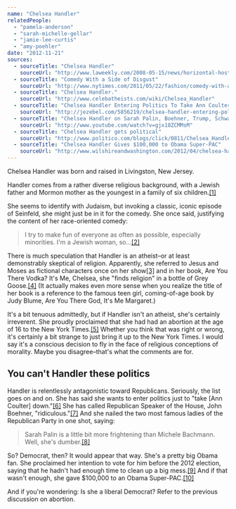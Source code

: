 ```yaml
---
name: "Chelsea Handler"
relatedPeople:
  - "pamela-anderson"
  - "sarah-michelle-gellar"
  - "jamie-lee-curtis"
  - "amy-poehler"
date: "2012-11-21"
sources:
  - sourceTitle: "Chelsea Handler"
    sourceUrl: "http://www.laweekly.com/2008-05-15/news/horizontal-hostess/"
  - sourceTitle: "Comedy With a Side of Disgust"
    sourceUrl: "http://www.nytimes.com/2011/05/22/fashion/comedy-with-a-side-of-disgust.html?pagewanted=2&_r=3&"
  - sourceTitle: "Chelsea Handler."
    sourceUrl: "http://www.celebatheists.com/wiki/Chelsea_Handler"
  - sourceTitle: "Chelsea Handler Entering Politics To Take Ann Coulter Down"
    sourceUrl: "http://jezebel.com/5856219/chelsea-handler-entering-politics-to-take-ann-coulter-down"
  - sourceTitle: "Chelsea Handler on Sarah Palin, Boehner, Trump, Schwarzenegger and Obama"
    sourceUrl: "http://www.youtube.com/watch?v=gjx18ZCMMsM"
  - sourceTitle: "Chelsea Handler gets political"
    sourceUrl: "http://www.politico.com/blogs/click/0811/Chelsea_Handler_gets_political_.html"
  - sourceTitle: "Chelsea Handler Gives $100,000 to Obama Super-PAC"
    sourceUrl: "http://www.wilshireandwashington.com/2012/04/chelsea-handler-gives-100000-to-obama-superpac.html"
---
```


Chelsea Handler was born and raised in Livingston, New Jersey.

Handler comes from a rather diverse religious background, with a Jewish father and Mormon mother as the youngest in a family of six children.<a class="source-citation" href="#http://www.laweekly.com/2008-05-15/news/horizontal-hostess/" title="Chelsea Handler">[1]</a>

She seems to identify with Judaism, but invoking a classic, iconic episode of Seinfeld, she might just be in it for the comedy. She once said, justifying the content of her race-oriented comedy:

>I try to make fun of everyone as often as possible, especially minorities. I'm a Jewish woman, so…<a class="source-citation" href="#http://www.nytimes.com/2011/05/22/fashion/comedy-with-a-side-of-disgust.html?pagewanted=2&_r=3&" title="Comedy With a Side of Disgust">[2]</a>

There is much speculation that Handler is an atheist–or at least demonstrably skeptical of religion. Apparently, she referred to Jesus and Moses as fictional characters once on her show<a class="source-citation" href="#http://www.celebatheists.com/wiki/Chelsea_Handler" title="Chelsea Handler.">[3]</a> and in her book, Are You There Vodka? It's Me, Chelsea, she "finds religion" in a bottle of Grey Goose.<a class="source-citation" href="#http://www.laweekly.com/2008-05-15/news/horizontal-hostess/" title="Chelsea Handler">[4]</a> (It actually makes even more sense when you realize the title of her book is a reference to the famous teen girl, coming-of-age book by Judy Blume, Are You There God, It's Me Margaret.)

It's a bit tenuous admittedly, but if Handler isn't an atheist, she's certainly irreverent. She proudly proclaimed that she had had an abortion at the age of 16 to the New York Times.<a class="source-citation" href="#http://www.nytimes.com/2011/05/22/fashion/comedy-with-a-side-of-disgust.html?pagewanted=2&_r=3&" title="Comedy With a Side of Disgust">[5]</a> Whether you think that was right or wrong, it's certainly a bit strange to just bring it up to the New York Times. I would say it's a conscious decision to fly in the face of religious conceptions of morality. Maybe you disagree–that's what the comments are for.


## You can't Handler these politics

Handler is relentlessly antagonistic toward Republicans. Seriously, the list goes on and on. She has said she wants to enter politics just to "take [Ann Coulter] down."<a class="source-citation" href="#http://jezebel.com/5856219/chelsea-handler-entering-politics-to-take-ann-coulter-down" title="Chelsea Handler Entering Politics To Take Ann Coulter Down">[6]</a> She has called Republican Speaker of the House, John Boehner, "ridiculous."<a class="source-citation" href="#http://www.youtube.com/watch?v=gjx18ZCMMsM" title="Chelsea Handler on Sarah Palin, Boehner, Trump, Schwarzenegger and Obama">[7]</a> And she nailed the two most famous ladies of the Republican Party in one shot, saying:

>Sarah Palin is a little bit more frightening than Michele Bachmann. Well, she's dumber.<a class="source-citation" href="#http://www.politico.com/blogs/click/0811/Chelsea_Handler_gets_political_.html" title="Chelsea Handler gets political">[8]</a>

So? Democrat, then? It would appear that way. She's a pretty big Obama fan. She proclaimed her intention to vote for him before the 2012 election, saying that he hadn't had enough time to clean up a big mess.<a class="source-citation" href="#http://www.youtube.com/watch?v=gjx18ZCMMsM" title="Chelsea Handler on Sarah Palin, Boehner, Trump, Schwarzenegger and Obama">[9]</a> And if that wasn't enough, she gave $100,000 to an Obama Super-PAC.<a class="source-citation" href="#http://www.wilshireandwashington.com/2012/04/chelsea-handler-gives-100000-to-obama-superpac.html" title="Chelsea Handler Gives $100,000 to Obama Super-PAC">[10]</a>

And if you're wondering: Is she a liberal Democrat? Refer to the previous discussion on abortion.